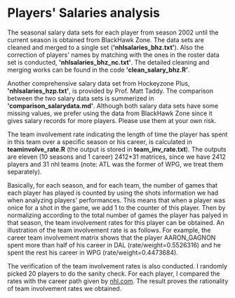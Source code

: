 # Players' Salaries analysis

The seasonal salary data sets for each player from season 2002 until the current season is obtained from BlackHawk Zone. The data sets are cleaned and merged to a single set (**'nhlsalaries_bhz.txt'**). Also the correction of players' names by matching with the ones in the roster data set is conducted, **'nhlsalaries_bhz_nc.txt'**. The detailed cleaning and merging works can be found in the code **'clean_salary_bhz.R'**. 

Another comprehensive salary data set from Hockeyzone Plus, **'nhlsalaries_hzp.txt'**,  is provided by Prof. Matt Taddy. The comparison between the two salary data sets is summerized in **'comparison_salarydata.md'**. Although both salary data sets have some missing values, we prefer using the data from BlackHawk Zone since it gives salary records for more players. Please use them at your own risk. 

The team involvement rate indicating the length of time the player has spent in this team over a specific season or his career, is calculated in **teaminvolve_rate.R** (the output is stored in **team_inv_rate.txt**). The outputs are eleven (10 seasons and 1 career) 2412*31 matrices, since we have 2412 players and 31 nhl teams (note: ATL was the former of WPG, we treat them separately). 

Basically, for each season, and for each team, the number of games that each player has played is counted by using the shots information we had when analyzing players' performances. This means that when a player was onice for a shot in the game, we add 1 to the counter of this player. Then by normalizing according to the total number of games the player has palyed in that season, the team involvement rates for this player can be obtained. An illustration of the team involvement rate is as follows. For example, the career team involvement matrix shows that the player AARON_GAGNON spent more than half of his career in DAL (rate/weight=0.5526316) and he spent the rest his career in WPG (rate/weight=0.4473684). 

The verification of the team involvement rates is also conducted. I randomly picked 20 players to do the sanity check. For each player, I compared the rates with the career path given by [nhl.com](http://nhl.com). The result proves the rationality of team involvement rates we obtained. 